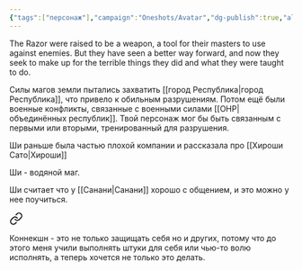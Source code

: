 ```yaml
---
{"tags":["персонаж"],"campaign":"Oneshots/Avatar","dg-publish":true,"aliases":["Ши"],"permalink":"/shi-iz-tumannyh-bolot/","dgPassFrontmatter":true}
---
```


The Razor were raised to be a weapon, a tool for their masters to use against enemies. But they have seen a better way forward, and now they seek to make up for the terrible things they did and what they were taught to do.

Силы магов земли пытались захватить [[город Республика\|город Республика]], что привело к обильным разрушениям. Потом ещё были военные конфликты, связанные с военными силами [[ОНР\|объединённых республик]]. Твой персонаж мог бы быть связанным с первыми или вторыми, тренированный для разрушения.

Ши раньше была частью плохой компании и рассказала про [[Хироши Сато\|Хироши]]

Ши - водяной маг.

Ши считает что у [[Санани\|Санани]] хорошо с общением, и это можно у нее поучиться. 


<div class="transclusion internal-embed is-loaded"><a class="markdown-embed-link" href="/21-marta-2024/#9e66fe" aria-label="Open link"><svg xmlns="http://www.w3.org/2000/svg" width="24" height="24" viewBox="0 0 24 24" fill="none" stroke="currentColor" stroke-width="2" stroke-linecap="round" stroke-linejoin="round" class="svg-icon lucide-link"><path d="M10 13a5 5 0 0 0 7.54.54l3-3a5 5 0 0 0-7.07-7.07l-1.72 1.71"></path><path d="M14 11a5 5 0 0 0-7.54-.54l-3 3a5 5 0 0 0 7.07 7.07l1.71-1.71"></path></svg></a><div class="markdown-embed">



Коннекшн - это не только защищать себя но и других, потому что до этого меня учили выполнять штуки для себя или чью-то волю исполнять, а теперь хочется не только это делать.  

</div></div>
